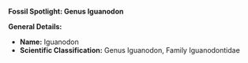 **Fossil Spotlight: Genus Iguanodon**

**General Details:**
- **Name:** Iguanodon
- **Scientific Classification:** Genus Iguanodon, Family Iguanodontidae
